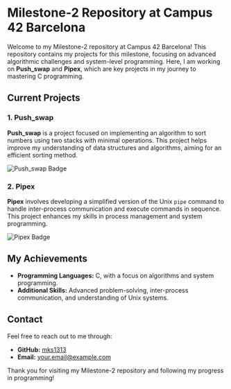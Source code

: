# Milestone-2 Repository at Campus 42 Barcelona

Welcome to my Milestone-2 repository at Campus 42 Barcelona! This repository contains my projects for this milestone, focusing on advanced algorithmic challenges and system-level programming. Here, I am working on **Push_swap** and **Pipex**, which are key projects in my journey to mastering C programming.

## Current Projects

### 1. **Push_swap**
**Push_swap** is a project focused on implementing an algorithm to sort numbers using two stacks with minimal operations. This project helps improve my understanding of data structures and algorithms, aiming for an efficient sorting method.

![Push_swap Badge](https://github.com/ayogun/42-project-badges/blob/main/badges/push_swapm.png)

### 2. **Pipex**
**Pipex** involves developing a simplified version of the Unix `pipe` command to handle inter-process communication and execute commands in sequence. This project enhances my skills in process management and system programming.

![Pipex Badge](https://github.com/ayogun/42-project-badges/blob/main/badges/pipexm.png)

## My Achievements

- **Programming Languages:** C, with a focus on algorithms and system programming.
- **Additional Skills:** Advanced problem-solving, inter-process communication, and understanding of Unix systems.

## Contact

Feel free to reach out to me through:

- **GitHub:** [mks1313](https://github.com/mks1313)
- **Email:** [your.email@example.com](mailto:your.email@example.com)

Thank you for visiting my Milestone-2 repository and following my progress in programming!
